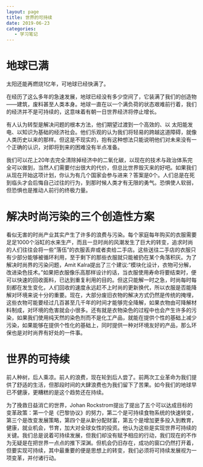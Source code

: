```yaml
---
layout: page
title: 世界的可持续
date: 2019-06-23
categories:
   - 学习笔记
---
```

# 地球已满
太阳还能再燃烧1亿年，可地球已经快满了。

在经历了这么多年的急速发展，地球已经没有多少空间了，它装满了我们的创造物——建筑，废料甚至人类本身。地球一直在以一个满负荷的状态艰难前行着，我们的经济并不是可持续的，这意味着有朝一日世界经济将停止增长。

有人认为转型是解决问题的根本方法，他们期望过渡到一个高效的、以 太阳能发电、以知识为基础的经济社会。他们乐观的认为我们将轻易的跨越这道障碍，就像人类历史以来的那样。但这是不现实的，抱有这种想法只能说明他们对未来没有一个正确的认识，对即将到来的困难没有半点准备。

我们可以花上20年去完全清除掉经济中的二氧化碳，以现在的技术与政治体系完全可以做到，当然人们需要付出很大的代价，但总比世界毁灭来的好吧。如果我们从现在开始这项计划，你认为有几个国家会参与进来？答案是0个。人们总是在死到临头才会后悔自己过往的行为，到那时候人类才有无限的勇气。恐惧使人软弱，但恐惧也是推动人前行的终极力量。

# 解决时尚污染的三个创造性方案

看似无害的时尚产业其实产生了许多的浪费与污染。每个家庭每年购买的衣服需要足足1000个浴缸的水来生产，而且一旦时尚的风潮发生了巨大的转变，追求时尚的人们往往会将一些”落伍”的衣服丢弃或者卖给二手店。这些送往二手店的衣服只有少部分能够被循环利用，至于剩下的那些衣服就只能被扔在某个角落积灰。为了解决时尚界的污染问题，Amit Kalra提出了三个建议:“模块化设计，衣物可分解，改进染色技术。”如果把衣服像乐高那样设计的话，当衣服使用寿命将要结束时，便可以快速的回收面料，已达到重复利用的目的。但这只能解一时之急，时尚每时每刻都在发生变化，人们回收的速度永远赶不上时尚的更新换代，所以衣服是否能降解对环境来说十分的重要。现在，大部分废旧衣物的解决方式仍然是传统的掩埋，这些衣物可能要经过几百甚至几千年的时间才能够完全降解，如果衣物由可降解材料制成，对环境的危害就会小很多。还有就是衣物染色的过程中也会产生许多的污染，如果我们使用纯天然的染色剂而不是化工产品，就能在提供个性的基础上减少污染，如果能够在提供个性化的基础上，同时提供一种对环境友好的产品，那么环保也是对时尚界有好处的一件事。
# 世界的可持续
前人种树，后人乘凉。前人的浪费，现在轮到后人尝了。前两次工业革命为我们提供了舒适的生活，但那段时间的大肆浪费也为我们留下了苦果。如今我们的地球早已不健康，更糟糕的是这个趋势还在持续。

为了挽救日益消亡的世界，Johan Rockstrom提出了提出了五个可以达成目标的变革政策：第一个是《巴黎协议》的努力，第二个是可持续食物系统的快速转变，第三个是改变发展策略，第四个是从新分配财富，第五个是增加更多投入到教育，健康，就业机会，节育，加大对全球女性的投资。他认为这些是实现世界可持续的关键。我们总是说着可持续发展，但我们却没有赋予相应的行动，我们现在的不作为无疑是在把世界一点点的推下深渊。但机会仍旧存在，成功的窗口仍然打开着，但要实现可持续，其中最重要的便是思想上的转变，我们必须将可持续发展视为一项变革，并付诸行动。